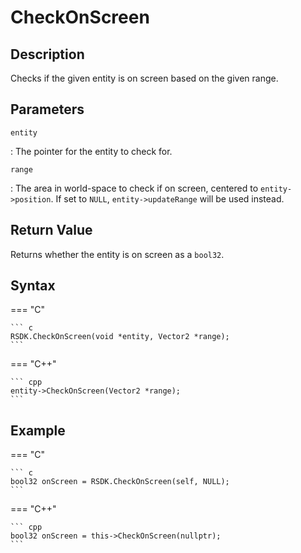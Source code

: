 # CheckOnScreen

## Description
Checks if the given entity is on screen based on the given range.

## Parameters
`entity`

:   The pointer for the entity to check for.

`range`

:   The area in world-space to check if on screen, centered to `entity->position`. If set to `NULL`, `entity->updateRange` will be used instead.

## Return Value
Returns whether the entity is on screen as a `bool32`.

## Syntax
=== "C"

	``` c
	RSDK.CheckOnScreen(void *entity, Vector2 *range);
	```

=== "C++"

	``` cpp
	entity->CheckOnScreen(Vector2 *range);
	```

## Example
=== "C"

	``` c
	bool32 onScreen = RSDK.CheckOnScreen(self, NULL);
	```

=== "C++"

	``` cpp
	bool32 onScreen = this->CheckOnScreen(nullptr);
	```